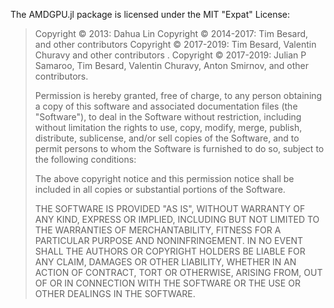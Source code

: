 The AMDGPU.jl package is licensed under the MIT "Expat" License:

> Copyright &copy; 2013: Dahua Lin
> Copyright &copy; 2014-2017: Tim Besard, and other contributors
> Copyright &copy; 2017-2019: Tim Besard, Valentin Churavy and other contributors .
> Copyright &copy; 2017-2019: Julian P Samaroo, Tim Besard, Valentin Churavy,
> Anton Smirnov, and other contributors.
>
> Permission is hereby granted, free of charge, to any person obtaining a copy
> of this software and associated documentation files (the "Software"), to deal
> in the Software without restriction, including without limitation the rights
> to use, copy, modify, merge, publish, distribute, sublicense, and/or sell
> copies of the Software, and to permit persons to whom the Software is
> furnished to do so, subject to the following conditions:
>
> The above copyright notice and this permission notice shall be included in all
> copies or substantial portions of the Software.
>
> THE SOFTWARE IS PROVIDED "AS IS", WITHOUT WARRANTY OF ANY KIND, EXPRESS OR
> IMPLIED, INCLUDING BUT NOT LIMITED TO THE WARRANTIES OF MERCHANTABILITY,
> FITNESS FOR A PARTICULAR PURPOSE AND NONINFRINGEMENT. IN NO EVENT SHALL THE
> AUTHORS OR COPYRIGHT HOLDERS BE LIABLE FOR ANY CLAIM, DAMAGES OR OTHER
> LIABILITY, WHETHER IN AN ACTION OF CONTRACT, TORT OR OTHERWISE, ARISING FROM,
> OUT OF OR IN CONNECTION WITH THE SOFTWARE OR THE USE OR OTHER DEALINGS IN THE
> SOFTWARE.
>
